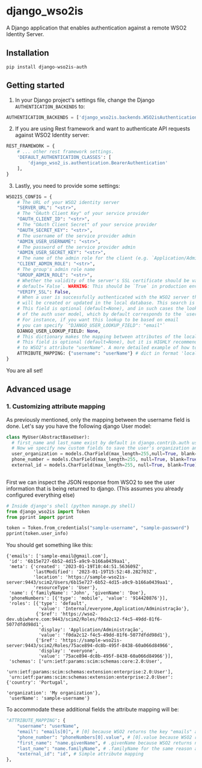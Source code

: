 # django_wso2is
A Django application that enables authentication against a remote WSO2 Identity Server.

## Installation
`pip install django-wso2is-auth`

## Getting started
1. In your Django project's settings file, change the Django `AUTHENTICATION_BACKENDS` to:

```python
AUTHENTICATION_BACKENDS = ['django_wso2is.backends.WSO2isAuthenticationBackend',]
```

2. If you are using Rest framework and want to authenticate API requests against WSO2 Identity server:
```python
REST_FRAMEWORK = {
    # ... other rest framework settings.
    'DEFAULT_AUTHENTICATION_CLASSES': [
        'django_wso2_is.authentication.BearerAuthentication'
    ],
}
```

3. Lastly, you need to provide some settings:
```python
WSO2IS_CONFIG = {
    # The URL of your WSO2 identity server
    "SERVER_URL": "<str>",
    # The "OAuth Client Key" of your service provider
    "OAUTH_CLIENT_ID": "<str>",
    # The "OAuth Client Secret" of your service provider
    "OAUTH_SECRET_KEY": "<str>",
    # The username of the service provider admin
    "ADMIN_USER_USERNAME": "<str>",
    # The password of the service provider admin
    "ADMIN_USER_SECRET_KEY": "<str>",
    # The name of the admin role for the client (e.g. `Application/Administration`)
    "CLIENT_ADMIN_ROLE": "<str>",
    # The group's admin role name
    "GROUP_ADMIN_ROLE": "<str>",
    # Whether the validity of the server's SSL certificate should be validated.
    # default=`False`. WARNING: This should be `True` in production environments.
    "VERIFY_SSL": False,
    # When a user is successfully authenticated with the WSO2 server this user
    # will be created or updated in the local database. This search is based on `DJANGO_USER_LOOKUP_FIELD`. 
    # This field is optional (default=None), and in such cases the lookup is performed based on the `USERNAME` field
    # of the auth user model, which by default corresponds to the `username` field. 
    # For instance, if you want this lookup to be based on email 
    # you can specify `"DJANGO_USER_LOOKUP_FIELD": "email"`
    DJANGO_USER_LOOKUP_FIELD: None,
    # This dictionary makes the mapping between attributes of the local user with attributes of the remote user.
    # This field is optional (default=None), but it is HIGHLY recommended you customize it. By default only `username` get's mapped
    # to WSO2's attribute "userName". A more detailed example of how to customize this field will be presented below.
    ATTRIBUTE_MAPPING: {"username": "userName"} # dict in format 'local_attribute' : 'remote_attribute'
}
```

You are all set!

## Advanced usage

### 1. Customizing attribute mapping
As previously mentioned, only the mapping between the username field is done. Let's say you have the following django User model:
```python
class MyUser(AbstractBaseUser):
  # first_name and last_name exist by default in django.contrib.auth user model
  # Now we specify new custom fields to save the user's organization and phone number from WSO2 identity server
  user_organization = models.CharField(max_length=255,null=True, blank=True)
  phone_number = models.CharField(max_length=255, null=True, blank=True)
  external_id = models.CharField(max_length=255, null=True, blank=True)
  
```
First we can inspect the JSON response from WSO2 to see the user information that is being returned to django. (This assumes you already configured everything else)
```python
# Inside django's shell (python manage.py shell)
from django_wso2is import Token
from pprint import pprint

token = Token.from_credentials("sample-username", "sample-password")
pprint(token.user_info)
```
You should get something like this:
```
{'emails': ['sample-email@gmail.com'],
 'id': '6b15e727-6b52-4d15-a9c9-b166a0439aa1',
 'meta': {'created': '2023-01-19T10:44:51.563609Z',
          'lastModified': '2023-01-19T15:52:48.282703Z',
          'location': 'https://sample-wso2is-server:9443/scim2/Users/6b15e727-6b52-4d15-a9c9-b166a0439aa1',
          'resourceType': 'User'},
 'name': {'familyName': 'John', 'givenName': 'Doe'},
 'phoneNumbers': [{'type': 'mobile', 'value': '914420876'}],
 'roles': [{'type': 'default',
            'value': 'Internal/everyone,Application/Administração'},
           {'$ref': 'https://wso2-dev.ubiwhere.com:9443/scim2/Roles/f0da2c12-f4c5-49dd-81f6-5077dfdd98d1',
            'display': 'Application/Administração',
            'value': 'f0da2c12-f4c5-49dd-81f6-5077dfdd98d1'},
           {'$ref': 'https://sample-wso2is-server:9443/scim2/Roles/75ace894-dc8b-495f-8438-60a066d84966',
            'display': 'everyone',
            'value': '75ace894-dc8b-495f-8438-60a066d84966'}],
 'schemas': ['urn:ietf:params:scim:schemas:core:2.0:User',
             'urn:ietf:params:scim:schemas:extension:enterprise:2.0:User'],
 'urn:ietf:params:scim:schemas:extension:enterprise:2.0:User': {'country': 'Portugal',
                                                                'organization': 'My organization'},
 'userName': 'sample-username'}
```
To accommodate these additional fields the attribute mapping will be: 
```python
"ATTRIBUTE_MAPPING": {
    "username": "userName",
    "email": "emails[0]", # [0] because WSO2 returns the key "emails" as a list
    "phone_number": "phoneNumbers[0].value", # [0].value because WSO2 returns the key "phoneNumbers" as a list of objects with key "value"
    "first_name": "name.givenName", # .givenName because WSO2 returns nested "name" object
    "last_name": "name.familyName", # .familyName for the same reason as before
    "external_id": "id", # Simple attribute mapping
},
```


